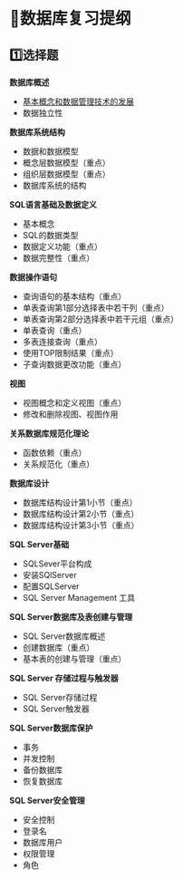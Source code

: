 # :bookmark_tabs:数据库复习提纲
## :one:选择题
**数据库概述**
* [基本概念和数据管理技术的发展](https://mooc1.chaoxing.com/work/selectWorkQuestionYiPiYue?courseId=222916484&workId=17773127&workAnswerId=50799069&api=1&knowledgeid=522691601&classId=51295241&oldWorkId=f169f4cfa26643058ef4ac40178a4ace&jobid=work-f169f4cfa26643058ef4ac40178a4ace&type=&isphone=false&submit=false&enc=894dc22730360349ab5c8b3ea072532f&cpi=152840282)
* 数据独立性

**数据库系统结构**
* 数据和数据模型
* 概念层数据模型（重点）
* 组织层数据模型（重点）
* 数据库系统的结构

**SQL语言基础及数据定义**
* 基本概念
* SQL的数据类型
* 数据定义功能（重点）
* 数据完整性（重点）

**数据操作语句**
* 查询语句的基本结构（重点）
* 单表查询第1部分选择表中若干列（重点）
* 单表查询第2部分选择表中若干元组（重点）
* 单表查询（重点）
* 多表连接查询（重点）
* 使用TOP限制结果（重点）
* 子查询数据更改功能（重点）

**视图**
* 视图概念和定义视图（重点）
* 修改和删除视图、视图作用
  
**关系数据库规范化理论**
* 函数依赖（重点）
* 关系规范化（重点）

**数据库设计**
* 数据库结构设计第1小节（重点）
* 数据库结构设计第2小节（重点）
* 数据库结构设计第3小节（重点）

**SQL Server基础**
* SQLSever平台构成
* 安装SQlServer
* 配置SQLServer
* SQL Server Management 工具

**SQL Server数据库及表创建与管理**
* SQL Server数据库概述
* 创建数据库（重点）
* 基本表的创建与管理（重点）

**SQL Server 存储过程与触发器**
* SQL Server存储过程
* SQL Server触发器

**SQL Server数据库保护**
* 事务
* 并发控制
* 备份数据库
* 恢复数据库

**SQL Server安全管理**
* 安全控制
* 登录名
* 数据库用户
* 权限管理
* 角色